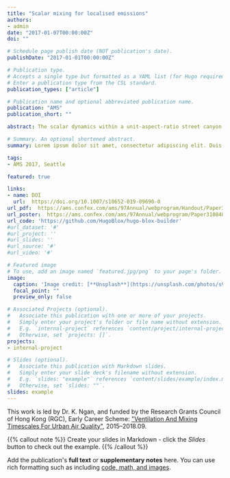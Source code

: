 ```yaml
---
title: "Scalar mixing for localised emissions"
authors:
- admin
date: "2017-01-07T00:00:00Z"
doi: ""

# Schedule page publish date (NOT publication's date).
publishDate: "2017-01-01T00:00:00Z"

# Publication type.
# Accepts a single type but formatted as a YAML list (for Hugo requirements).
# Enter a publication type from the CSL standard.
publication_types: ["article"]

# Publication name and optional abbreviated publication name.
publication: "AMS"
publication_short: ""

abstract: The scalar dynamics within a unit-aspect-ratio street canyon are studied using large-eddy simulation. The key processes of ventilation and mixing are analysed with the canyon-averaged concentration, mean tracer age and variance. The results are sensitive to the source location and can be classified according to the streamline geometry.  The canyon-averaged concentrations for the corner vortices, vortex sea and central vortex do not converge to the same value at large times, though the mean decay rates do. The variance measured with respect to the canyon average shows two distinct decay regimes: the early regime reflects large-scale straining and enhanced diffusion across streamlines, while the late regime is associated with escape from the canyon, i.e., ventilation. Analytical predictions for the variance-decay or mixing time scales are verified for the early regime. It is argued that the presence of an open boundary at the roof level suppresses rapid mixing of the scalar field and is responsible for differences with respect to scalar dynamics within closed domains.

# Summary. An optional shortened abstract.
summary: Lorem ipsum dolor sit amet, consectetur adipiscing elit. Duis posuere tellus ac convallis placerat. Proin tincidunt magna sed ex sollicitudin condimentum.

tags:
- AMS 2017, Seattle

featured: true

links:
- name: DOI
  url:  https://doi.org/10.1007/s10652-019-09690-0 
url_pdf:  https://ams.confex.com/ams/97Annual/webprogram/Handout/Paper310848/poster-mixing-17Jan2017.pdf 
url_poster:  https://ams.confex.com/ams/97Annual/webprogram/Paper310848.html 
url_code: 'https://github.com/HugoBlox/hugo-blox-builder'
#url_dataset: '#'
#url_project: ''
#url_slides: ''
#url_source: '#'
#url_video: '#'

# Featured image
# To use, add an image named `featured.jpg/png` to your page's folder. 
image:
  caption: 'Image credit: [**Unsplash**](https://unsplash.com/photos/s9CC2SKySJM)'
  focal_point: ""
  preview_only: false

# Associated Projects (optional).
#   Associate this publication with one or more of your projects.
#   Simply enter your project's folder or file name without extension.
#   E.g. `internal-project` references `content/project/internal-project/index.md`.
#   Otherwise, set `projects: []`.
projects:
- internal-project

# Slides (optional).
#   Associate this publication with Markdown slides.
#   Simply enter your slide deck's filename without extension.
#   E.g. `slides: "example"` references `content/slides/example/index.md`.
#   Otherwise, set `slides: ""`.
slides: example
---
```


This work is led by Dr. K. Ngan, and funded by the Research Grants Council of Hong Kong (RGC), Early Career Scheme: ["Ventilation And Mixing Timescales For Urban Air Quality"](https://scholars.cityu.edu.hk/en/projects/ventilation-and-mixing-timescales-for-urban-air-quality(90e7862f-9f2f-4e96-ab7e-8d6ac9f5e367).html), 2015–2018.09.

{{% callout note %}}
Create your slides in Markdown - click the *Slides* button to check out the example.
{{% /callout %}}

Add the publication's **full text** or **supplementary notes** here. You can use rich formatting such as including [code, math, and images](https://docs.hugoblox.com/content/writing-markdown-latex/).
